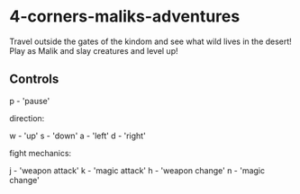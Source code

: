 # 4-corners-maliks-adventures

Travel outside the gates of the kindom and see what wild lives in the desert! Play as Malik and slay creatures and level up!

## Controls

p - 'pause'

direction:

w - 'up'
s - 'down'
a - 'left'
d - 'right'

fight mechanics:

j - 'weapon attack'
k - 'magic attack'
h - 'weapon change'
n - 'magic change'

